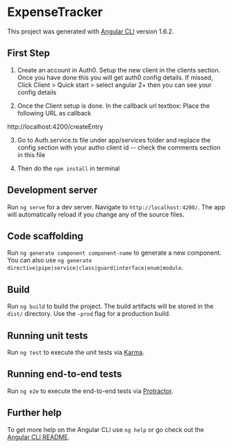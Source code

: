 # ExpenseTracker

This project was generated with [Angular CLI](https://github.com/angular/angular-cli) version 1.6.2.



## First Step 

1. Create an account in Auth0. Setup the new client in the clients section. Once you have done this you will get auth0 config details. If missed, Click Client > Quick start > select angular 2+ then you can see your config details 

2. Once the Client setup is done. In the callback url textbox: Place the following URL as callback

http://localhost:4200/createEntry 

3. Go to Auth.service.ts file under app/services folder and replace the config section with your autho client id -- check the comments section in this file 

4. Then do the `npm install` in terminal 



## Development server

Run `ng serve` for a dev server. Navigate to `http://localhost:4200/`. The app will automatically reload if you change any of the source files.



## Code scaffolding

Run `ng generate component component-name` to generate a new component. You can also use `ng generate directive|pipe|service|class|guard|interface|enum|module`.

## Build

Run `ng build` to build the project. The build artifacts will be stored in the `dist/` directory. Use the `-prod` flag for a production build.

## Running unit tests

Run `ng test` to execute the unit tests via [Karma](https://karma-runner.github.io).

## Running end-to-end tests

Run `ng e2e` to execute the end-to-end tests via [Protractor](http://www.protractortest.org/).

## Further help

To get more help on the Angular CLI use `ng help` or go check out the [Angular CLI README](https://github.com/angular/angular-cli/blob/master/README.md).
